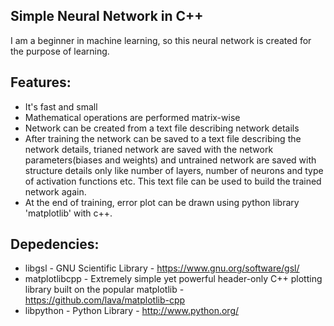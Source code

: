 ## Simple Neural Network in C++
I am a beginner in machine learning, so this neural network is created for the purpose of learning.

## Features:
* It's fast and small
* Mathematical operations are performed matrix-wise
* Network can be created from a text file describing network details
* After training the network can be saved to a text file describing the network details, trianed network are saved with the network parameters(biases and weights) and untrained network are saved with structure details only like number of layers, number of neurons and type of activation functions etc. This text file can be used to build the trained network again.
* At the end of training, error plot can be drawn using python library 'matplotlib' with c++.

## Depedencies:
* libgsl - GNU Scientific Library - https://www.gnu.org/software/gsl/‎
* matplotlibcpp - Extremely simple yet powerful header-only C++ plotting library built on the popular matplotlib - https://github.com/lava/matplotlib-cpp‎
* libpython - Python Library - http://www.python.org/
